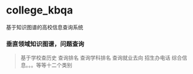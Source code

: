 # college_kbqa
基于知识图谱的高校信息查询系统
### 垂直领域知识图谱，问题查询
> 基于学校查历史
> 查询排名
> 查询学科排名
> 查询就业去向
> 招生办电话
> 综合信息。。。等等十二个类别
